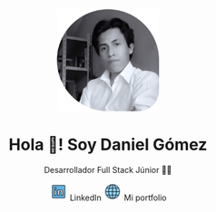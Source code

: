 <div align="center" width="400px">
  <img src="./assets/drawing-1.svg" width="180px" />
    <h1 align="center">Hola 👋! Soy Daniel Gómez</h1>
    <p>Desarrollador Full Stack Júnior 🧑‍💻</p>
</div>

<div align="center" width="400px">
  <a>
    <img src="./assets/linkedin.svg" width="32px" />
    LinkedIn
  </a>
  <a>
    <img src="./assets/global.svg" width="32px" />
    Mi portfolio
  </a>
</div>
